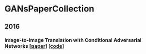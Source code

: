 # GANsPaperCollection
## 2016
### Image-to-image Translation with Conditional Adversarial Networks [[paper]](https://arxiv.org/abs/1611.07004) [[code]](https://github.com/phillipi/pix2pix)
